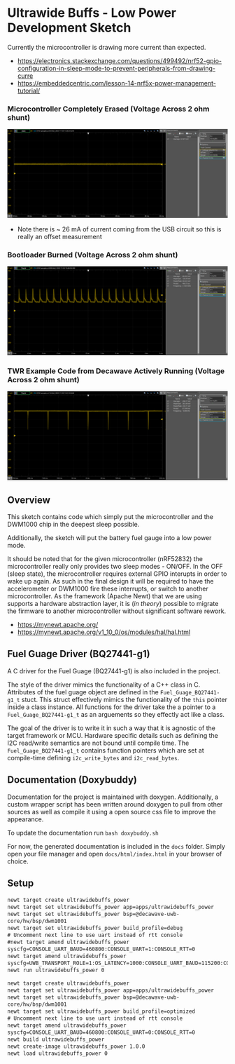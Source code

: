 <!--
#
# Licensed to the Apache Software Foundation (ASF) under one
# or more contributor license agreements.  See the NOTICE file
# distributed with this work for additional information
# regarding copyright ownership.  The ASF licenses this file
# to you under the Apache License, Version 2.0 (the
# "License"); you may not use this file except in compliance
# with the License.  You may obtain a copy of the License at
#
# http://www.apache.org/licenses/LICENSE-2.0
#
# Unless required by applicable law or agreed to in writing,
# software distributed under the License is distributed on an
# "AS IS" BASIS, WITHOUT WARRANTIES OR CONDITIONS OF ANY
#  KIND, either express or implied.  See the License for the
# specific language governing permissions and limitations
# under the License.
#
-->

# Ultrawide Buffs - Low Power Development Sketch

Currently the microcontroller is drawing more current than expected. 

 - https://electronics.stackexchange.com/questions/499492/nrf52-gpio-configuration-in-sleep-mode-to-prevent-peripherals-from-drawing-curre
 - https://embeddedcentric.com/lesson-14-nrf5x-power-management-tutorial/

### Microcontroller Completely Erased (Voltage Across 2 ohm shunt)

![](assets/microcontroller_completely_erased.png)

 * Note there is ~ 26 mA of current coming from the USB circuit so this is really an offset measurement

### Bootloader Burned (Voltage Across 2 ohm shunt)

![](assets/bootloader_burned.png)

### TWR Example Code from Decawave Actively Running (Voltage Across 2 ohm shunt)

![](assets/TWR_example_code.png)

## Overview

This sketch contains code which simply put the microcontroller and the DWM1000 chip in the deepest sleep possible. 

Additionally, the sketch will put the battery fuel gauge into a low power mode.

It should be noted that for the given microcontroller (nRF52832) the microcontroller really only provides two sleep modes - ON/OFF. In the OFF (sleep state), the microcontroller requires external GPIO interupts in order to wake up again. As such in the final design it will be required to have the accelerometer or DWM1000 fire these interrupts, or switch to another microcontroller. As the framework (Apache Newt) that we are using supports a hardware abstraction layer, it is (*in theory*) possible to migrate the firmware to another microcontroller without significant software rework.

 - https://mynewt.apache.org/
 - https://mynewt.apache.org/v1_10_0/os/modules/hal/hal.html

## Fuel Guage Driver (BQ27441-g1)

A C driver for the Fuel Guage (BQ27441-g1) is also included in the project. 

The style of the driver mimics the functionality of a C++ class in C. Attributes of the fuel guage object are defined in the `Fuel_Guage_BQ27441-g1_t` stuct. This struct effectively mimics the functionality of the `this` pointer inside a class instance. All functions for the driver take the a pointer to a `Fuel_Guage_BQ27441-g1_t` as an arguements so they effectly act like a class.

The goal of the driver is to write it in such a way that it is agnostic of the target framework or MCU. Hardware specific details such as defining the I2C read/write semantics are not bound until compile time. The `Fuel_Guage_BQ27441-g1_t` contains function pointers which are set at compile-time defining `i2c_write_bytes` and `i2c_read_bytes`. 

## Documentation (Doxybuddy)

Documentation for the project is maintained with doxygen. Additionally, a custom wrapper script has been written around doxygen to pull from other sources as well as compile it using a open source css file to improve the appearance. 

To update the documentation run `bash doxybuddy.sh`

For now, the generated documentation is included in the `docs` folder. Simply open your file manager and open `docs/html/index.html` in your browser of choice. 

## Setup

```
newt target create ultrawidebuffs_power
newt target set ultrawidebuffs_power app=apps/ultrawidebuffs_power
newt target set ultrawidebuffs_power bsp=@decawave-uwb-core/hw/bsp/dwm1001
newt target set ultrawidebuffs_power build_profile=debug
# Uncomment next line to use uart instead of rtt console
#newt target amend ultrawidebuffs_power syscfg=CONSOLE_UART_BAUD=460800:CONSOLE_UART=1:CONSOLE_RTT=0
newt target amend ultrawidebuffs_power syscfg=UWB_TRANSPORT_ROLE=1:OS_LATENCY=1000:CONSOLE_UART_BAUD=115200:CONSOLE_UART=0:CONSOLE_RTT=1:DW1000_SYS_STATUS_BACKTRACE_LEN=128
newt run ultrawidebuffs_power 0
```

```
newt target create ultrawidebuffs_power
newt target set ultrawidebuffs_power app=apps/ultrawidebuffs_power
newt target set ultrawidebuffs_power bsp=@decawave-uwb-core/hw/bsp/dwm1001
newt target set ultrawidebuffs_power build_profile=optimized
# Uncomment next line to use uart instead of rtt console
newt target amend ultrawidebuffs_power syscfg=CONSOLE_UART_BAUD=460800:CONSOLE_UART=0:CONSOLE_RTT=0
newt build ultrawidebuffs_power
newt create-image ultrawidebuffs_power 1.0.0 
newt load ultrawidebuffs_power 0
```

